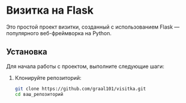 # Визитка на Flask

Это простой проект визитки, созданный с использованием Flask — популярного веб-фреймворка на Python.

## Установка

Для начала работы с проектом, выполните следующие шаги:

1. Клонируйте репозиторий:

   ```bash
   git clone https://github.com/graal101/visitka.git
   cd ваш_репозиторий

